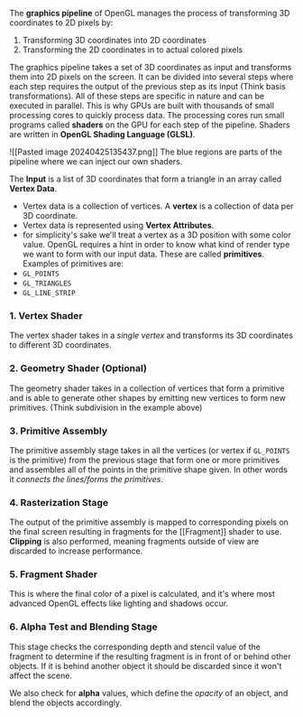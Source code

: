 The **graphics pipeline** of OpenGL manages the process of transforming 3D coordinates to 2D pixels by:
1. Transforming 3D coordinates into 2D coordinates
2. Transforming the 2D coordinates in to actual colored pixels

The graphics pipeline takes a set of 3D coordinates as input and transforms them into 2D pixels on the screen. It can be divided into several steps where each step requires the output of the previous step as its input (Think basis transformations). All of these steps are specific in nature and can be executed in parallel. This is why GPUs are built with thousands of small processing cores to quickly process data. The processing cores run small programs called **shaders** on the GPU for each step of the pipeline. Shaders are written in **OpenGL Shading Language (GLSL)**.

![[Pasted image 20240425135437.png]] 
The blue regions are parts of the pipeline where we can inject our own shaders.

The **Input** is a list of 3D coordinates that form a triangle in an array called **Vertex Data**.
- Vertex data is a collection of vertices. A **vertex** is a collection of data per 3D coordinate.
- Vertex data is represented using **Vertex Attributes**.
- for simplicity's sake we'll treat a vertex as a 3D position with some color value.
OpenGL requires a hint in order to know what kind of render type we want to form with our input data. These are called **primitives**. Examples of primitives are:
- `GL_POINTS`
- `GL_TRIANGLES`
- `GL_LINE_STRIP` 

### 1. Vertex Shader
The vertex shader takes in a *single vertex* and transforms its 3D coordinates to different 3D coordinates.
### 2. Geometry Shader (Optional)
The geometry shader takes in a collection of vertices that form a primitive and is able to generate other shapes by emitting new vertices to form new primitives. (Think subdivision in the example above)
### 3. Primitive Assembly
The primitive assembly stage takes in all the vertices (or vertex if `GL_POINTS` is the primitive) from the previous stage that form one or more primitives and assembles all of the points in the primitive shape given. In other words it *connects the lines/forms the primitives*.
### 4. Rasterization Stage
The output of the primitive assembly is mapped to corresponding pixels on the final screen resulting in fragments for the [[Fragment]] shader to use. **Clipping** is also performed, meaning fragments outside of view are discarded to increase performance.
### 5. Fragment Shader
This is where the final color of a pixel is calculated, and it's where most advanced OpenGL effects like lighting and shadows occur.

### 6. Alpha Test and Blending Stage
This stage checks the corresponding depth and stencil value of the fragment to determine if the resulting fragment is in front of or behind other objects. If it is behind another object it should be discarded since it won't affect the scene.

We also check for **alpha** values, which define the *opacity* of an object, and blend the objects accordingly.